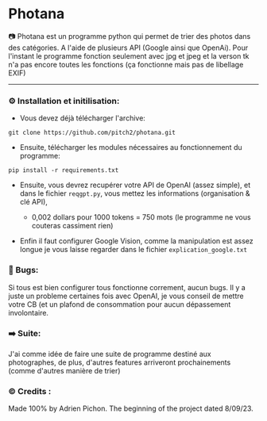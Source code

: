 # Photana

📷 Photana est un programme python qui permet de trier des photos dans des catégories. A l'aide de plusieurs API (Google ainsi que OpenAi). 
Pour l'instant le programme fonction seulement avec jpg et jpeg et la verson tk n'a pas encore toutes les fonctions (ça fonctionne mais pas de libellage EXIF)

---
### ⚙️ Installation et initilisation: 

- Vous devez déjà télécharger l'archive:
```
git clone https://github.com/pitch2/photana.git
```

- Ensuite, télécharger les modules nécessaires au fonctionnement du programme:
```
pip install -r requirements.txt
```

- Ensuite, vous devrez recupérer votre API de OpenAI (assez simple), et dans le fichier ```reqgpt.py```, vous mettez les informations (organisation & clé API), 
    - 0,002 dollars pour 1000 tokens = 750 mots (le programme ne vous couteras cassiment rien)
      
- Enfin il faut configurer Google Vision, comme la manipulation est assez longue je vous laisse regarder dans le fichier ```explication_google.txt```

### 🛑 Bugs:
Si tous est bien configurer tous fonctionne correment, aucun bugs. Il y a juste un probleme certaines fois avec OpenAI, je vous conseil de mettre votre CB (et un plafond de consommation pour aucun dépassement involontaire.                                         

### ➡️ Suite:
J'ai comme idée de faire une suite de programme destiné aux photographes, de plus, d'autres features arriveront prochainements (comme d'autres manière de trier)

### ©️ Credits :
Made 100% by Adrien Pichon. The beginning of the project dated 8/09/23.
